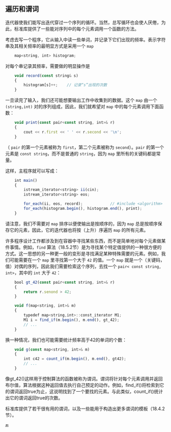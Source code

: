 ## 遍历和谓词

迭代器使我们能写出迭代穿过一个序列的循环。当然，总写循环也会使人厌倦，为此，标准库提供了一些能对序列中的每个元素调用一个函数的方法。

考虑去写一个程序，它从输入中读一些单词，并记录下它们出现的频率。表示字符串及其相关频率的最明显方式是采用一个 `map`

```javascript
    map<string, int> histogram;
```

对每个串记录其频率，需要做的明显操作是

```javascript
    void record(const string& s)
    {
        histogram[s]++;    // 记录“s”出现的次数
    }
```

一旦读完了输入，我们还可能想要输出工作中收集到的数据。这个 `map` 由一个 `(string,int)` 对的序列组成，因此，我们就希望对 `map` 中的每个元素调用下面函数：

```javascript
    void print(const pair<const string, int>& r)
    {
        cout << r.first << ' ' << r.second << '\n';
    }
```

（ `pair` 的第一个元素被称为 `first`，第二个元素被称为 `second`）。`pair` 的第一个元素是 `const string`，而不是普通的 `string`，因为 `map` 里所有的关键码都是常量。

这样，主程序就可以写成：

```javascript
    int main()
    {
        istream_iterator<string> ii(cin);
        istream_iterator<string> eos;

        for_each(ii, eos, record);            // #include <algorithm>
        for_each(histogram.begin(), histogram.end(), print);
    }
```

请注意，我们不需要对 `map` 排序以便使输出是按顺序的，因为 `map` 总是按顺序保存它的元素，因此，它的迭代器也将按（上升）序遍历 `map` 的所有元素。

许多程序设计工作都涉及到在容器中寻找某些东西，而不是简单地对每个元素做某件事情。例如，`find` 算法（18.5.2节）是为寻找某个特定值提供的一种很方便的方式。这一思想的另一种更一般的变形是寻找满足某种特殊需要的元素。例如，我们可能需要在一个 `map` 里寻找第一个大于 `42` 的值。一个 `map` 就是一个（关键码，值）对偶的序列，因此我们需要检索这个序列，去找一个 `pair< const string, int>`，其中的 `int` 大于 `42`：

```javascript
    bool gt_42(const pair<const string, int>& r)
    {
        return r.senond > 42;
    }

    void f(map<string, int>& m)
    {
        typedef map<string,int>::const_iterator M1;
        M1 i = find_if(m.begin(), m.end(), gt_42);
        // ...
    } 
```

换一种情况，我们也可能需要统计频率高于42的单词的个数：

```javascript
    void g(const map<string, int>& m)
    {
        int c42 = count_if(m.begin(), m.end(), gt42);
        // ...
    }
```

像gt\_42\(\)这样用于控制算法的函数被称为谓词。谓词将针对每个元素调用并返回布尔值，算法根据这种返回值去执行自己预定的动作。例如，find\_if\(\)将检索到它的谓词返回true为止，这说明找到了一个要找的元素。与此类似，count\_if\(\)统计出它的谓词返回true的次数。

标准库提供了若干很有用的谓词，以及一些能用于构造出更多谓词的模板（18.4.2节）。

🔚


